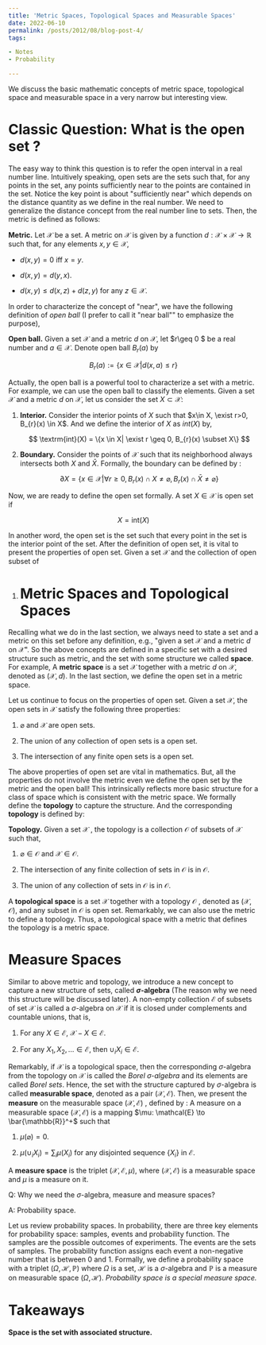 ```yaml
---
title: 'Metric Spaces, Topological Spaces and Measurable Spaces'
date: 2022-06-10
permalink: /posts/2012/08/blog-post-4/
tags:

- Notes
- Probability

---
```


We discuss the basic mathematic concepts of metric space, topological space and measurable space in a very narrow but interesting view. 

# Classic Question: What is the open set ?

The easy way to think this question is to refer the open interval in  a real number line. Intuitively speaking, open sets are the sets such that, for any points in the set, any points sufficiently near to the points are contained in the set. Notice the key point is about "sufficiently near" which depends on the distance quantity as we define in the real number. We need to generalize the distance concept from the real number line to sets. Then, the metric is defined as follows:

**Metric.** Let $\mathcal{X}$ be a set. A metric on $\mathcal{X}$ is given by a function $d:\mathcal{X}\times\mathcal{X}\to \mathbb{R}$ such that, for any elements $x, y \in \mathcal{X}$,

- $d(x,y)= 0$ iff $x=y$.

- $d(x, y)= d(y,x)$.

- $d(x, y) \leq d(x, z)+d(z, y)$ for any $z\in \mathcal{X}$.

In order to characterize the concept of "near", we have the following definition of *open ball* (I prefer to call it "near ball"" to emphasize the purpose), 

**Open ball.** Given a set $\mathcal{X}$ and a metric $d$ on $\mathcal{X}$, let $r\geq 0 $ be a real number and $a\in \mathcal{X}$. Denote open ball $B_{r}(a)$ by 

$$
B_{r}(a):= \{x\in \mathcal{X}|d(x, a) \leq r\}
$$

Actually, the open ball is a powerful tool to characterize a set with a metric. For example, we can use the open ball to classify the elements. Given a set $\mathcal{X}$ and a metric $d$ on $\mathcal{X}$, let us consider the set  $X \subset \mathcal{X}$:

1. **Interior.** Consider the interior points of  $X$ such that $x\in X,  \exist r>0, B_{r}(x) \in X$. And we define the interior of $X$ as $int(X)$ by,
   
   $$
   \textrm{int}(X) = \{x \in X| \exist r \geq 0, B_{r}(x) \subset X\}  
   $$

2. **Boundary.** Consider the points of $\mathcal{X}$ such that its neighborhood always intersects both $X$ and $\bar{X}$. Formally, the boundary can be defined by :
   
   $$
   \partial X = \{x \in \mathcal{X}| \forall r\geq 0, B_r(x)\cap X\not=\varnothing , B_{r}(x) \cap \bar{X} \not = \varnothing\}
   $$

Now, we are ready to define the open set formally. A set $X \in \mathcal{X}$ is open set if 

$$
X = \textrm{int}(X)
$$

In another word, the open set is the set such that every point in the set is the interior point of the set. After the definition of open set, it is vital to present the properties of open set. Given a set $\mathcal{X}$ and the collection of open subset of 

1. # Metric Spaces and Topological Spaces

Recalling what we do in the last section, we always need to state a set and a metric on this set before any definition, e.g., "given a set $\mathcal{X}$ and a metric $d$ on $\mathcal{X}$". So the above concepts are defined in a specific set with a desired structure such as metric, and the set with some structure we called **space**. For example, A **metric space** is a set $\mathcal{X}$ together with a metric $d$ on $\mathcal{X}$, denoted as $(\mathcal{X}, d)$. In the last section, we define the open set in a metric space.

Let us continue to focus on the properties of open set. Given a set $\mathcal{X}$, the open sets in $\mathcal{X}$ satisfy the following three properties:

1. $\varnothing$ and $\mathcal{X}$ are open sets.

2. The union of any collection of open sets is a open set.

3. The intersection of any finite open sets is a open set.

The above properties of open set are vital in mathematics. But, all the properties do not involve the metric even we define the open set by the metric and the open ball! This intrinsically reflects more basic structure for a class of space which is consistent with the metric space. We formally define the **topology** to capture the structure. And the corresponding **topology** is defined by:

**Topology.**  Given a set $\mathcal{X}$ , the topology is a collection $\mathcal{O}$ of subsets of $\mathcal{X}$ such that,

1. $\varnothing \in \mathcal{O}$ and $\mathcal{X} \in \mathcal{O}$.

2. The intersection of any finite collection of sets in $\mathcal{O}$ is in $\mathcal{O}$.

3. The union of any collection of sets in $\mathcal{O}$ is in $\mathcal{O}$.

A **topological space** is a set $\mathcal{X}$ together with a topology $\mathcal{O}$ , denoted as $(\mathcal{X}, \mathcal{O})$, and any subset in $\mathcal{O}$ is open set. Remarkably, we can also use the metric to define a topology. Thus, a topological space with a metric that defines the topology is a metric space.

# Measure Spaces

Similar to above metric and topology, we introduce a new concept to capture a new structure of sets, called **$\sigma$-algebra** (The reason why we need this structure will be discussed later). A non-empty collection $\mathcal{E}$ of subsets of set $\mathcal{X}$ is called a $\sigma$-algebra on $\mathcal{X}$ if it is closed under complements and countable unions, that is,

1. For any $X\in \mathcal{E}$, $\mathcal{X}-X \in \mathcal{E}$.

2. For any $X_1, X_2, \dots \in \mathcal{E}$, then $\cup_{i}X_i \in \mathcal{E}$.

Remarkably, if $\mathcal{X}$ is a topological space, then the corresponding $\sigma$-algebra from the topology on $\mathcal{X}$ is called the *Borel $\sigma$-algebra* and its elements are called *Borel sets*. Hence, the set with the structure captured by $\sigma$-algebra is called **measurable space**, denoted as a pair $(\mathcal{X}, \mathcal{E})$. Then, we present the **measure** on the measurable space $(\mathcal{X}, \mathcal{E})$ , defined by : A measure on a measurable space $(\mathcal{X}, \mathcal{E})$ is a mapping $\mu: \mathcal{E} \to \bar{\mathbb{R}}^+$ such that

1. $\mu(\varnothing) = 0$.

2. $\mu(\cup_{i}X_i) = \sum_{i}\mu(X_i)$ for any disjointed sequence $\{X_i\}$ in $\mathcal{E}$.

A **measure space** is the triplet $(\mathcal{X}, \mathcal{E}, \mu)$, where $(\mathcal{X}, \mathcal{E})$ is a measurable space and $\mu$ is a measure on it. 

Q: Why we need the $\sigma$-algebra, measure and measure spaces?

A: Probability space.

Let us review probability spaces. In probability, there are three key elements for probability space: samples, events and probability function. The samples are the possible outcomes of experiments. The events are the sets of samples. The probability function assigns each event a non-negative number that is between 0 and 1. Formally, we define a probability space with a triplet $(\Omega, \mathcal{H}, \mathbb{P})$ where $\Omega$ is a set, $\mathcal{H}$ is a $\sigma$-algebra and $\mathbb{P}$ is a measure on measurable space $(\Omega, \mathcal{H})$. *Probability space is a special measure space.*

# Takeaways

**Space is the set with associated structure.**
